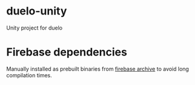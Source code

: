 # duelo-unity

Unity project for duelo

# Firebase dependencies

Manually installed as prebuilt binaries from [firebase archive](https://developers.google.com/unity/archive#firebase) to avoid long compilation times.